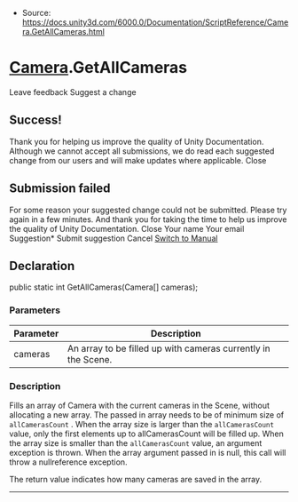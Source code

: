 * Source: https://docs.unity3d.com/6000.0/Documentation/ScriptReference/Camera.GetAllCameras.html

#  [Camera](https://docs.unity3d.com/6000.0/Documentation/ScriptReference/Camera.html).GetAllCameras
Leave feedback
Suggest a change
## Success!
Thank you for helping us improve the quality of Unity Documentation. Although we cannot accept all submissions, we do read each suggested change from our users and will make updates where applicable.
Close
## Submission failed
For some reason your suggested change could not be submitted. Please <a>try again</a> in a few minutes. And thank you for taking the time to help us improve the quality of Unity Documentation.
Close
Your name Your email Suggestion* Submit suggestion
Cancel
[Switch to Manual](https://docs.unity3d.com/6000.0/Documentation/Manual/class-Camera.html "Go to Camera Component in the Manual")
## Declaration
public static int GetAllCameras(Camera[] cameras); 
### Parameters
Parameter | Description  
---|---  
cameras | An array to be filled up with cameras currently in the Scene.  
### Description
Fills an array of Camera with the current cameras in the Scene, without allocating a new array.
The passed in array needs to be of minimum size of `allCamerasCount` . When the array size is larger than the `allCamerasCount` value, only the first elements up to allCamerasCount will be filled up. When the array size is smaller than the `allCamerasCount` value, an argument exception is thrown. When the array argument passed in is null, this call will throw a nullreference exception.  
  
The return value indicates how many cameras are saved in the array.
* * *
